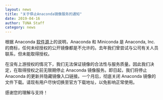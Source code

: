 ```yaml
---
layout: news
title: "关于停止Anaconda镜像服务的通知"
date: 2019-04-16
author: TUNA Staff
category: news
---
```


根据 Anaconda [软件源](https://repo.continuum.io/pkgs/)上的说明，Anaconda 和 Miniconda 是 Anaconda, Inc. 的商标，任何未经授权的公开镜像都是不允许的。去年我们曾尝试与公司有关人员联系，但未能取得授权。

在没有上游授权的情况下，我们无法保证镜像的合法性与服务质量。因此我们决定，在取得授权之前无限期停止 Anaconda 镜像服务。即日起，我们将停止 Anaconda 的更新并隐藏镜像入口链接。一个月后，彻底关闭 Anaconda 镜像的文件下载。请现有用户尽快切换至官方下载地址，以免影响正常使用。

感谢您的理解与支持！